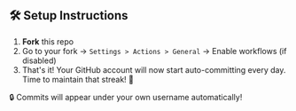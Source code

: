 ## 🛠️ Setup Instructions

1. **Fork** this repo
2. Go to your fork → `Settings > Actions > General` → Enable workflows (if disabled)
3. That's it! Your GitHub account will now start auto-committing every day. Time to maintain that streak! 🤖

🔒 Commits will appear under your own username automatically!
